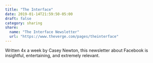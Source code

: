 ```yaml
---
title: "The Interface"
date: 2019-01-14T21:59:50-05:00
draft: false
category: sharing
share:
  name: "The Interface Newsletter"
  url: "https://www.theverge.com/pages/theinterface"
---
```


Written 4x a week by Casey Newton, this newsletter about Facebook is insightful, entertaining, and extremely relevant.
